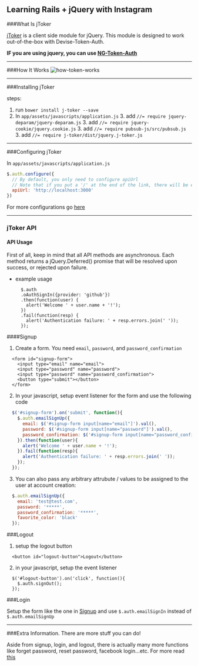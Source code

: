 ## Learning Rails + jQuery with Instagram

###What Is jToker

[jToker](https://github.com/lynndylanhurley/j-toker) is a client side module for jQuery. This module is designed to work out-of-the-box with Devise-Token-Auth.

**IF you are using jquery, you can use [NG-Token-Auth](https://github.com/lynndylanhurley/ng-token-auth)**

---
###How It Works
![how-token-works](https://github.com/lynndylanhurley/ng-token-auth/raw/master/test/app/images/flow/token-update-detail.jpg)

---
###Installing jToker

steps:

1. run `bower install j-toker --save`
2. In `app/assets/javascripts/application.js`
    3. add `//= require jquery-deparam/jquery-deparam.js`
    3. add `//= require jquery-cookie/jquery.cookie.js`
    3. add `//= require pubsub-js/src/pubsub.js`
    3. add `//= require j-toker/dist/jquery.j-toker.js`

---
###Configuring jToker

In `app/assets/javascripts/application.js`

```js
$.auth.configure({
  // By default, you only need to configure apiUrl
  // Note that if you put a '/' at the end of the link, there will be errors when calling the api
  apiUrl: 'http://localhost:3000'
})
```

For more configurations go [here](https://github.com/lynndylanhurley/j-toker#configuration)

---
### jToker API

#### API Usage
First of all, keep in mind that all API methods are asynchronous. Each method returns a jQuery.Deferred() promise that will be resolved upon success, or rejected upon failure.

- example usage

  ```
    $.auth
    .oAuthSignIn({provider: 'github'})
    .then(function(user) {
      alert('Welcome ' + user.name + '!');
    })
    .fail(function(resp) {
      alert('Authentication failure: ' + resp.errors.join(' '));
    });
  ```

<a name="signup"></a>
####Signup

1. Create a form. You need `email`, `password`, and `password_confirmation`

  ```
    <form id="signup-form">
      <input type="email" name="email">
      <input type="password" name="password">
      <input type="password" name="password_confirmation">
      <button type="submit"></button>
    </form>
  ```


2. In your javascript, setup event listener for the form and use the following code

  ```javascript
    $('#signup-form').on('submit', function(){
      $.auth.emailSignUp({
        email: $('#signup-form input[name="email"]').val(),
        password: $('#signup-form input[name="password"]').val(),
        password_confirmation: $('#signup-form input[name="password_confirmation"]').val()
      }).then(function(user){
        alert('Welcome ' + user.name + '!');
      }).fail(function(resp){
        alert('Authentication failure: ' + resp.errors.join(' '));
      });
    });
  ```

3. You can also pass any arbitrary attrubute / values to be assigned to the user at account creation:

  ```javascript
    $.auth.emailSignUp({
      email: 'test@test.com',
      password: '*****',
      password_confirmation: '*****',
      favorite_color: 'black'
    });
  ```

###Logout

1. setup the logout button

  ```
    <button id="logout-button">Logout</button>
  ```

2. in your javascript, setup the event listener

  ```
    $('#logout-button').on('click', function(){
      $.auth.signOut();
    });
  ```

###Login

Setup the form like the one in [Signup](#signup) and use `$.auth.emailSignIn` instead of `$.auth.emailSignUp`

---
###Extra Information. There are more stuff you can do!

Aside from signup, login, and logout, there is actually many more functions like forget password, reset password, facebook login...etc. For more read [this](https://github.com/lynndylanhurley/j-toker#api)